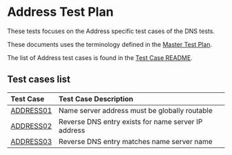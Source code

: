 # Address Test Plan

These tests focuses on the Address specific test cases of the DNS tests.

These documents uses the terminology defined in the
[Master Test Plan].

The list of Address test cases is found in the [Test Case README].


[Master Test Plan]:             ../MasterTestPlan.md
[Test Case README]:             ../README.md

## Test cases list

<!-- Table generated by script updateTestPlanReadme.pl from Zonemaster/Zonemaster utils directory -->

|Test Case |Test Case Description|
|:---------|:--------------------|
|[ADDRESS01](address01.md)|Name server address must be globally routable|
|[ADDRESS02](address02.md)|Reverse DNS entry exists for name server IP address|
|[ADDRESS03](address03.md)|Reverse DNS entry matches name server name|
